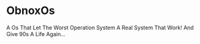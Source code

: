 # ObnoxOs
A Os That Let The Worst Operation System A Real System That Work! And Give 90s A Life Again...
